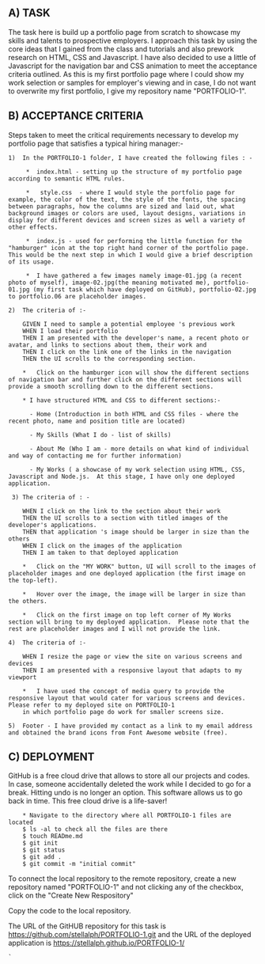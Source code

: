 ## A) TASK

The task here is build up a portfolio page from scratch to showcase my skills and talents to prospective employers.  I approach this task by using the core ideas that I gained from the class and tutorials and also prework research on HTML, CSS and Javascript.  I have also decided to use a little of Javascript for the navigation bar and CSS animation to meet the acceptance criteria outlined.  As this is my first portfolio page where I could show my work selection or samples for employer's viewing and in case, I do not want to overwrite my first portfolio, I give my repository name "PORTFOLIO-1".


## B) ACCEPTANCE CRITERIA

Steps taken to meet the critical requirements necessary to develop my portfolio page that satisfies a typical hiring manager:-

    1)  In the PORTFOLIO-1 folder, I have created the following files : -

         *  index.html - setting up the structure of my portfolio page according to semantic HTML rules.

         *   style.css  - where I would style the portfolio page for example, the color of the text, the style of the fonts, the spacing between paragraphs, how the columns are sized and laid out, what background images or colors are used, layout designs, variations in display for different devices and screen sizes as well a variety of other effects.
            
         *  index.js - used for performing the little function for the "hamburger" icon at the top right hand corner of the portfolio page. This would be the next step in which I would give a brief description of its usage.
            
         *  I have gathered a few images namely image-01.jpg (a recent photo of myself), image-02.jpg(the meaning motivated me), portfolio-01.jpg (my first task which have deployed on GitHub), portfolio-02.jpg to portfolio.06 are placeholder images.  

    2)  The criteria of :-
        
        GIVEN I need to sample a potential employee 's previous work 
        WHEN I load their portfolio
        THEN I am presented with the developer's name, a recent photo or avatar, and links to sections about them, their work and 
        THEN I click on the link one of the links in the navigation
        THEN the UI scrolls to the corresponding section.

        *   Click on the hamburger icon will show the different sections of navigation bar and further click on the different sections will provide a smooth scrolling down to the different sections.

        * I have structured HTML and CSS to different sections:-

          - Home (Introduction in both HTML and CSS files - where the recent photo, name and position title are located)

          - My Skills (What I do - list of skills)

          - About Me (Who I am - more details on what kind of individual and way of contacting me for further information)

          - My Works ( a showcase of my work selection using HTML, CSS, Javascript and Node.js.  At this stage, I have only one deployed application.

     3) The criteria of : -

        WHEN I click on the link to the section about their work
        THEN the UI scrolls to a section with titled images of the developer's applications.
        THEN that application 's image should be larger in size than the others
        WHEN I click on the images of the application
        THEN I am taken to that deployed application

        *   Click on the "MY WORK" button, UI will scroll to the images of placeholder images and one deployed application (the first image on the top-left).

        *   Hover over the image, the image will be larger in size than the others.

        *   Click on the first image on top left corner of My Works section will bring to my deployed application.  Please note that the rest are placeholder images and I will not provide the link.

    4)  The criteria of :-

        WHEN I resize the page or view the site on various screens and devices
        THEN I am presented with a responsive layout that adapts to my viewport

        *   I have used the concept of media query to provide the responsive layout that would cater for various screens and devices.  Please refer to my deployed site on PORTFOLIO-1
        in which portfolio page do work for smaller screens size.

    5)  Footer - I have provided my contact as a link to my email address and obtained the brand icons from Font Awesome website (free).   


 ## C)  DEPLOYMENT

 GitHub is a free cloud drive that allows to store all our projects and codes.  In case, someone accidentally deleted the work while I decided to go for a break.  Hitting undo is no longer an option.  This software allows us to go back in time.  This free cloud drive is a life-saver!  

        * Navigate to the directory where all PORTFOLIO-1 files are located
        $ ls -al to check all the files are there
        $ touch READme.md
        $ git init
        $ git status
        $ git add .
        $ git commit -m "initial commit"
    
To connect the local repository to the remote repository, create a new repository named "PORTFOLIO-1" and not clicking any of the checkbox, click on the "Create New Respository"

Copy the code to the local repository.

The URL of the GitHUB repository for this task is https://github.com/stellalph/PORTFOLIO-1.git and the URL of the deployed application is https://stellalph.github.io/PORTFOLIO-1/









          


    `



